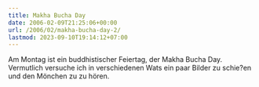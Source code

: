 ```yaml
---
title: Makha Bucha Day
date: 2006-02-09T21:25:06+00:00
url: /2006/02/makha-bucha-day-2/
lastmod: 2023-09-10T19:14:12+07:00
---
```

Am Montag ist ein buddhistischer Feiertag, der Makha Bucha Day. Vermutlich versuche ich in verschiedenen Wats ein paar Bilder zu schie?en und den Mönchen zu zu hören.
